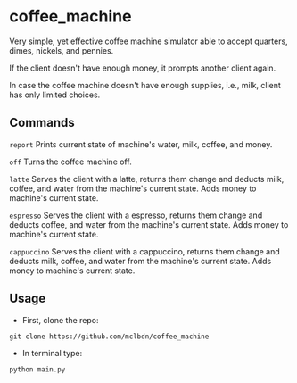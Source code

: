 # coffee_machine
Very simple, yet effective coffee machine simulator able to accept quarters, dimes, nickels, and pennies.

If the client doesn't have enough money, it prompts another client again.

In case the coffee machine doesn't have enough supplies, i.e., milk, client has only limited choices.

## Commands
`report` Prints current state of machine's water, milk, coffee, and money.

`off` Turns the coffee machine off.

`latte` Serves the client with a latte, returns them change and deducts milk, coffee, and water from the machine's current state. Adds money to machine's current state.

`espresso` Serves the client with a espresso, returns them change and deducts coffee, and water from the machine's current state. Adds money to machine's current state.

`cappuccino` Serves the client with a cappuccino, returns them change and deducts milk, coffee, and water from the machine's current state. Adds money to machine's current state.

## Usage

* First, clone the repo:
```
git clone https://github.com/mclbdn/coffee_machine
```
* In terminal type:
```
python main.py
```
